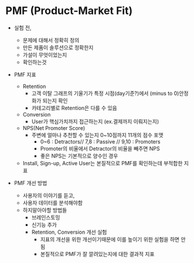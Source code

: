 # PMF (Product-Market Fit)
- 실험 전,
    - 문제에 대해서 정확히 정의
    - 만든 제품이 솔루션으로 정확한지
    - 가설이 무엇이었는지
    - 확인하는것

- PMF 지표
    - Retention
        - 고객 이탈 그래프의 기울기가 특정 시점(day기준?)에서 (minus to 0)안정화가 되는지 확인
        - 카테고리별로 Retention은 다를 수 있음
    - Conversion
        - User가 핵심가치까지 접근하는지 (ex.결제까지 이뤄지는지)
    - NPS(Net Promoter Score)
        - 주변에 얼마나 추천할 수 있는지 0~10점까지 11개의 점수 포맷
            - 0~6 : Detractors// 7,8 : Passive // 9,10 : Promoters
            - Promoter의 비율에서 Detractor의 비율을 빼주면 NPS
            - 좋은 NPS는 기본적으로 양수인 경우
    - Install, Sign-up, Active User는 본질적으로 PMF를 확인하는데 부적합한 지표

- PMF 개선 방법
    - 사용자의 이야기를 듣고,
    - 사용자 데이터를 분석해야함
    - 하지말아야할 방법들
        - 브레인스토밍
        - 신기능 추가
        - Retention, Conversion 개선 실험
            - 지표의 개선을 위한 개선이기때문에 이를 높이기 위한 실험을 하면 안됨
            - 본질적으로 PMF가 잘 깔려있는지에 대한 결과적 지표
    

